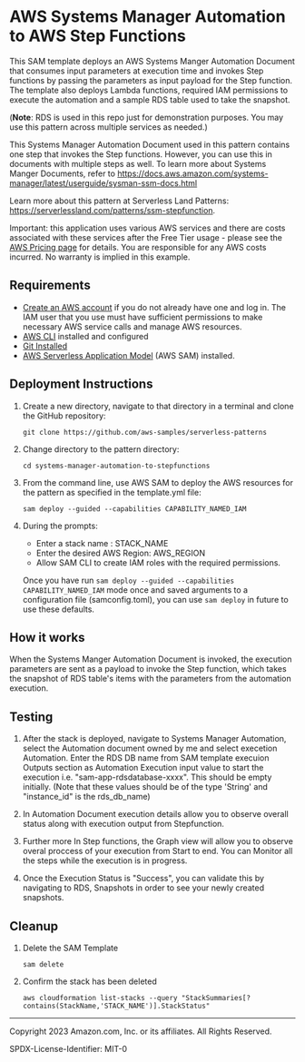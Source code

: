# AWS Systems Manager Automation to AWS Step Functions

This SAM template deploys an AWS Systems Manger Automation Document that consumes input parameters at execution time and invokes Step functions by passing the parameters as input payload for the Step function. The template also deploys Lambda functions, required IAM permissions to execute the automation and a sample RDS table used to take the snapshot.

(**Note**: RDS is used in this repo just for demonstration purposes. You may use this pattern across multiple services as needed.)

This Systems Manager Automation Document used in this pattern contains one step that invokes the Step functions. However, you can use this in documents with multiple steps as well. To learn more about Systems Manger Documents, refer to https://docs.aws.amazon.com/systems-manager/latest/userguide/sysman-ssm-docs.html

Learn more about this pattern at Serverless Land Patterns: https://serverlessland.com/patterns/ssm-stepfunction.

Important: this application uses various AWS services and there are costs associated with these services after the Free Tier usage - please see the [AWS Pricing page](https://aws.amazon.com/pricing/) for details. You are responsible for any AWS costs incurred. No warranty is implied in this example.

## Requirements

* [Create an AWS account](https://portal.aws.amazon.com/gp/aws/developer/registration/index.html) if you do not already have one and log in. The IAM user that you use must have sufficient permissions to make necessary AWS service calls and manage AWS resources.
* [AWS CLI](https://docs.aws.amazon.com/cli/latest/userguide/install-cliv2.html) installed and configured
* [Git Installed](https://git-scm.com/book/en/v2/Getting-Started-Installing-Git)
* [AWS Serverless Application Model](https://docs.aws.amazon.com/serverless-application-model/latest/developerguide/serverless-sam-cli-install.html) (AWS SAM) installed.

## Deployment Instructions

1. Create a new directory, navigate to that directory in a terminal and clone the GitHub repository:
    ```
    git clone https://github.com/aws-samples/serverless-patterns
    ```
2. Change directory to the pattern directory:
    ```
    cd systems-manager-automation-to-stepfunctions
    ```
3. From the command line, use AWS SAM to deploy the AWS resources for the pattern as specified in the template.yml file:
    ```
    sam deploy --guided --capabilities CAPABILITY_NAMED_IAM
    ```
4. During the prompts:
    * Enter a stack name : STACK_NAME
    * Enter the desired AWS Region: AWS_REGION
    * Allow SAM CLI to create IAM roles with the required permissions.

    Once you have run `sam deploy --guided --capabilities CAPABILITY_NAMED_IAM` mode once and saved arguments to a configuration file (samconfig.toml), you can use `sam deploy` in future to use these defaults.


## How it works

When the Systems Manger Automation Document is invoked, the execution parameters are sent as a payload to invoke the Step function, which takes the snapshot of RDS table's items with the parameters from the automation execution.

## Testing

1. After the stack is deployed, navigate to Systems Manager Automation, select the Automation document owned by me and select execetion Automation. Enter the RDS DB name from SAM template execuion Outputs section as Automation Execution input value to start the execution i.e. "sam-app-rdsdatabase-xxxx". This should be empty initially. (Note that these values should be of the type 'String' and "instance_id" is the rds_db_name)

2. In Automation Document execution details allow you to observe overall status along with execution output from Stepfunction.

3. Further more In  Step functions, the Graph view will allow you to observe overal proccess of your execution from Start to end.
You can Monitor all the steps while the execution is in progress.

4. Once the Execution Status is "Success", you can validate this by navigating to RDS, Snapshots in order to see your newly created snapshots.

## Cleanup

1. Delete the SAM Template
    ```
    sam delete
    ```
1. Confirm the stack has been deleted
    ```
    aws cloudformation list-stacks --query "StackSummaries[?contains(StackName,'STACK_NAME')].StackStatus"
    ```
----
Copyright 2023 Amazon.com, Inc. or its affiliates. All Rights Reserved.

SPDX-License-Identifier: MIT-0
